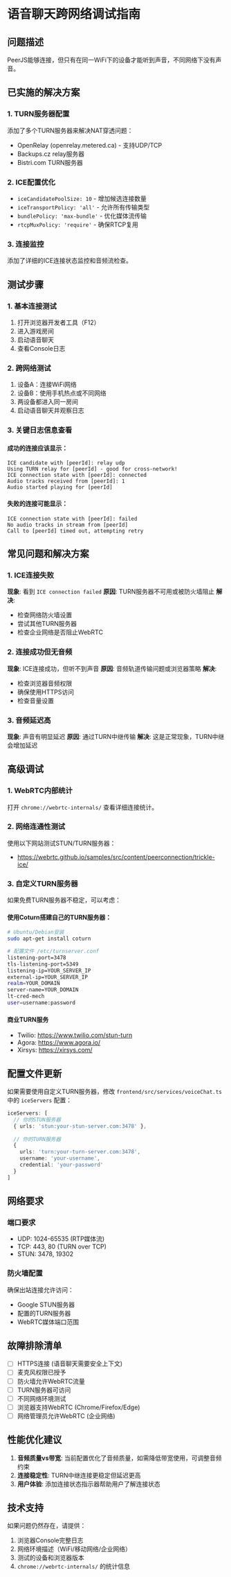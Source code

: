 # 语音聊天跨网络调试指南

## 问题描述
PeerJS能够连接，但只有在同一WiFi下的设备才能听到声音，不同网络下没有声音。

## 已实施的解决方案

### 1. TURN服务器配置
添加了多个TURN服务器来解决NAT穿透问题：
- OpenRelay (openrelay.metered.ca) - 支持UDP/TCP
- Backups.cz relay服务器
- Bistri.com TURN服务器

### 2. ICE配置优化
- `iceCandidatePoolSize: 10` - 增加候选连接数量
- `iceTransportPolicy: 'all'` - 允许所有传输类型
- `bundlePolicy: 'max-bundle'` - 优化媒体流传输
- `rtcpMuxPolicy: 'require'` - 确保RTCP复用

### 3. 连接监控
添加了详细的ICE连接状态监控和音频流检查。

## 测试步骤

### 1. 基本连接测试
1. 打开浏览器开发者工具（F12）
2. 进入游戏房间
3. 启动语音聊天
4. 查看Console日志

### 2. 跨网络测试
1. 设备A：连接WiFi网络
2. 设备B：使用手机热点或不同网络
3. 两设备都进入同一房间
4. 启动语音聊天并观察日志

### 3. 关键日志信息查看

#### 成功的连接应该显示：
```
ICE candidate with [peerId]: relay udp
Using TURN relay for [peerId] - good for cross-network!
ICE connection state with [peerId]: connected
Audio tracks received from [peerId]: 1
Audio started playing for [peerId]
```

#### 失败的连接可能显示：
```
ICE connection state with [peerId]: failed
No audio tracks in stream from [peerId]
Call to [peerId] timed out, attempting retry
```

## 常见问题和解决方案

### 1. ICE连接失败
**现象**: 看到 `ICE connection failed`
**原因**: TURN服务器不可用或被防火墙阻止
**解决**: 
- 检查网络防火墙设置
- 尝试其他TURN服务器
- 检查企业网络是否阻止WebRTC

### 2. 连接成功但无音频
**现象**: ICE连接成功，但听不到声音
**原因**: 音频轨道传输问题或浏览器策略
**解决**:
- 检查浏览器音频权限
- 确保使用HTTPS访问
- 检查音量设置

### 3. 音频延迟高
**现象**: 声音有明显延迟
**原因**: 通过TURN中继传输
**解决**: 这是正常现象，TURN中继会增加延迟

## 高级调试

### 1. WebRTC内部统计
打开 `chrome://webrtc-internals/` 查看详细连接统计。

### 2. 网络连通性测试
使用以下网站测试STUN/TURN服务器：
- https://webrtc.github.io/samples/src/content/peerconnection/trickle-ice/

### 3. 自定义TURN服务器
如果免费TURN服务器不稳定，可以考虑：

#### 使用Coturn搭建自己的TURN服务器：
```bash
# Ubuntu/Debian安装
sudo apt-get install coturn

# 配置文件 /etc/turnserver.conf
listening-port=3478
tls-listening-port=5349
listening-ip=YOUR_SERVER_IP
external-ip=YOUR_SERVER_IP
realm=YOUR_DOMAIN
server-name=YOUR_DOMAIN
lt-cred-mech
user=username:password
```

#### 商业TURN服务
- Twilio: https://www.twilio.com/stun-turn
- Agora: https://www.agora.io/
- Xirsys: https://xirsys.com/

## 配置文件更新

如果需要使用自定义TURN服务器，修改 `frontend/src/services/voiceChat.ts` 中的 `iceServers` 配置：

```typescript
iceServers: [
  // 你的STUN服务器
  { urls: 'stun:your-stun-server.com:3478' },
  
  // 你的TURN服务器
  {
    urls: 'turn:your-turn-server.com:3478',
    username: 'your-username',
    credential: 'your-password'
  }
]
```

## 网络要求

### 端口要求
- UDP: 1024-65535 (RTP媒体流)
- TCP: 443, 80 (TURN over TCP)
- STUN: 3478, 19302

### 防火墙配置
确保出站连接允许访问：
- Google STUN服务器
- 配置的TURN服务器
- WebRTC媒体端口范围

## 故障排除清单

- [ ] HTTPS连接 (语音聊天需要安全上下文)
- [ ] 麦克风权限已授予
- [ ] 防火墙允许WebRTC流量
- [ ] TURN服务器可访问
- [ ] 不同网络环境测试
- [ ] 浏览器支持WebRTC (Chrome/Firefox/Edge)
- [ ] 网络管理员允许WebRTC (企业网络)

## 性能优化建议

1. **音频质量vs带宽**: 当前配置优化了音频质量，如需降低带宽使用，可调整音频约束
2. **连接稳定性**: TURN中继连接更稳定但延迟更高
3. **用户体验**: 添加连接状态指示器帮助用户了解连接状态

## 技术支持

如果问题仍然存在，请提供：
1. 浏览器Console完整日志
2. 网络环境描述（WiFi/移动网络/企业网络）
3. 测试的设备和浏览器版本
4. `chrome://webrtc-internals/` 的统计信息 